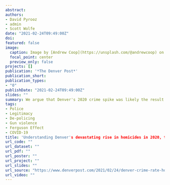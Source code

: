 ```yaml
---
abstract: 
authors:
- David Pyrooz
- admin
- Scott Wolfe
date: "2021-02-24T09:49:00Z"
doi: 
featured: false
image: 
  caption: Image by [Andrew Coop](https://unsplash.com/@andrewcoop) on [Unsplash](https://unsplash.com/photos/r82eni3j0bI)
  focal_point: center
  preview_only: false
projects: []
publication: '*The Denver Post*'
publication_short:
publication_types:
- "0"
publishDate: "2021-02-24T09:49:00Z"
slides: ""
summary: We argue that Denver's 2020 crime spike was likely the result of a police legitimacy crisis. 
tags:
- Police
- Legitimacy
- De-policing
- Gun violence
- Ferguson Effect
- COVID-19
title: 'Understanding Denver's devastating rise in homicides in 2020, the largest in at least 5 years'
url_code: ""
url_dataset: ""
url_pdf: ""
url_poster: ""
url_project: ""
url_slides: ""
url_source: "https://www.denverpost.com/2021/02/24/denver-crime-rate-homicide-shooting-property-crime-police/"
url_video: ""
---
```


